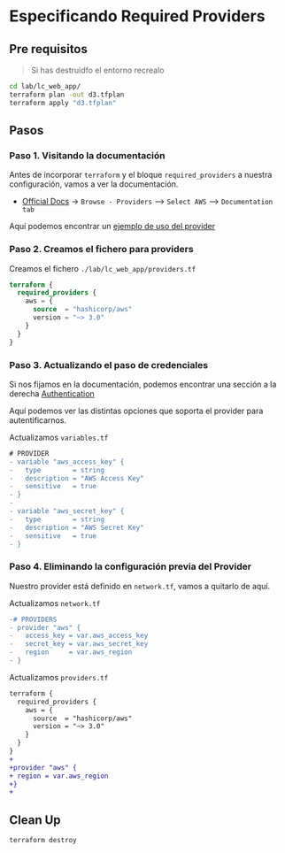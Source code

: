 # Especificando Required Providers

## Pre requisitos

> Si has destruidfo el entorno recrealo

```bash
cd lab/lc_web_app/
terraform plan -out d3.tfplan
terraform apply "d3.tfplan"
```

## Pasos

### Paso 1. Visitando la documentación

Antes de incorporar `terraform` y el bloque `required_providers` a nuestra configuración, vamos a ver la documentación.

* [Official Docs](https://registry.terraform.io/) -> `Browse - Providers` --> `Select AWS` --> `Documentation tab`

Aquí podemos encontrar un [ejemplo de uso del provider](https://registry.terraform.io/providers/hashicorp/aws/latest/docs)

### Paso 2. Creamos el fichero para providers

Creamos el fichero `./lab/lc_web_app/providers.tf`

```tf
terraform {
  required_providers {
    aws = {
      source  = "hashicorp/aws"
      version = "~> 3.0"
    }
  }
}

```

### Paso 3. Actualizando el paso de credenciales

Si nos fijamos en la documentación, podemos encontrar una sección a la derecha [Authentication](https://registry.terraform.io/providers/hashicorp/aws/latest/docs#authentication)

Aquí podemos ver las distintas opciones que soporta el provider para autentificarnos.

Actualizamos `variables.tf`

```diff
# PROVIDER
- variable "aws_access_key" {
-   type        = string
-   description = "AWS Access Key"
-   sensitive   = true
- }
-
- variable "aws_secret_key" {
-   type        = string
-   description = "AWS Secret Key"
-   sensitive   = true
- }
```

### Paso 4. Eliminando la configuración previa del Provider

Nuestro provider está definido en `network.tf`, vamos a quitarlo de aquí.

Actualizamos `network.tf`

```diff
-# PROVIDERS
- provider "aws" {
-   access_key = var.aws_access_key
-   secret_key = var.aws_secret_key
-   region     = var.aws_region
- }

```

Actualizamos `providers.tf`

```diff
terraform {
  required_providers {
    aws = {
      source  = "hashicorp/aws"
      version = "~> 3.0"
    }
  }
}
+
+provider "aws" {
+ region = var.aws_region
+}
+
```

## Clean Up

```bash
terraform destroy
```